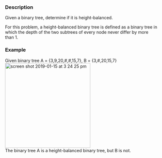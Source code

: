 ### Description
Given a binary tree, determine if it is height-balanced.

For this problem, a height-balanced binary tree is defined as a binary tree in which the depth of the two subtrees of every node never differ by more than 1.
### Example
Given binary tree A = {3,9,20,#,#,15,7}, B = {3,#,20,15,7}<br>
<img width="281" alt="screen shot 2019-01-15 at 3 24 25 pm" src="https://user-images.githubusercontent.com/27938420/51216572-b418ba00-18d9-11e9-81dd-38a3e6232274.png"><br>
The binary tree A is a height-balanced binary tree, but B is not.
